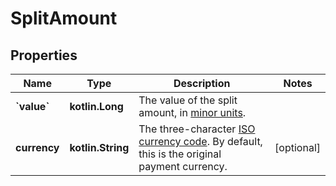 
# SplitAmount

## Properties
Name | Type | Description | Notes
------------ | ------------- | ------------- | -------------
**&#x60;value&#x60;** | **kotlin.Long** | The value of the split amount, in [minor units](https://docs.adyen.com/development-resources/currency-codes). | 
**currency** | **kotlin.String** | The three-character [ISO currency code](https://docs.adyen.com/development-resources/currency-codes). By default, this is the original payment currency. |  [optional]



